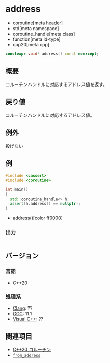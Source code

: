 # address
* coroutine[meta header]
* std[meta namespace]
* coroutine_handle[meta class]
* function[meta id-type]
* cpp20[meta cpp]

```cpp
constexpr void* address() const noexcept;
```

## 概要
コルーチンハンドルに対応するアドレス値を返す。


## 戻り値
コルーチンハンドルに対応するアドレス値。


## 例外
投げない


## 例
```cpp example
#include <cassert>
#include <coroutine>

int main()
{
  std::coroutine_handle<> h;
  assert(h.address() == nullptr);
}
```
* address()[color ff0000]

### 出力
```
```


## バージョン
### 言語
- C++20

### 処理系
- [Clang](/implementation.md#clang): ??
- [GCC](/implementation.md#gcc): 11.1
- [Visual C++](/implementation.md#visual_cpp): ??


## 関連項目
- [C++20 コルーチン](/lang/cpp20/coroutines.md)
- [`from_address`](from_address.md)
